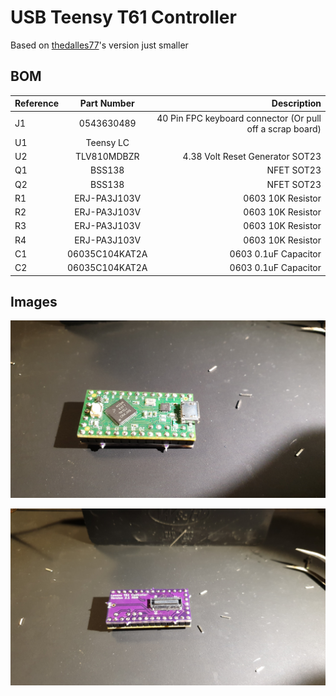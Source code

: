 # USB Teensy T61 Controller

Based on [thedalles77](https://github.com/thedalles77/)'s version just smaller


## BOM


| Reference        | Part Number           | Description  |
| ------------- |:-------------:| -----:|
| J1 | 0543630489 | 40 Pin FPC keyboard connector (Or pull off a scrap board) |
| U1 | Teensy LC |  |                               
| U2 | TLV810MDBZR | 4.38 Volt Reset Generator SOT23 |
| Q1 | BSS138 | NFET SOT23 |
| Q2 | BSS138 | NFET SOT23 |
| R1 | ERJ-PA3J103V | 0603 10K Resistor |
| R2 | ERJ-PA3J103V | 0603 10K Resistor |
| R3 | ERJ-PA3J103V | 0603 10K Resistor |
| R4 | ERJ-PA3J103V | 0603 10K Resistor |
| C1 | 06035C104KAT2A | 0603 0.1uF Capacitor |
| C2 | 06035C104KAT2A | 0603 0.1uF Capacitor |


## Images

![](1.jpg)

![](2.jpg)
